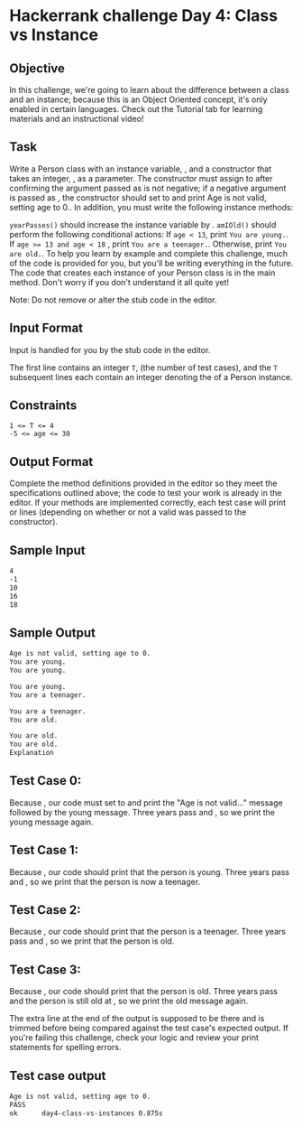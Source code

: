 # Hackerrank challenge Day 4: Class vs Instance

## Objective

In this challenge, we're going to learn about the difference between a class and an instance; because this is an Object Oriented concept, it's only enabled in certain languages. Check out the Tutorial tab for learning materials and an instructional video!

## Task

Write a Person class with an instance variable, , and a constructor that takes an integer, , as a parameter. The constructor must assign  to  after confirming the argument passed as  is not negative; if a negative argument is passed as , the constructor should set  to  and print Age is not valid, setting age to 0.. In addition, you must write the following instance methods:

`yearPasses()` should increase the  instance variable by .
`amIOld()` should perform the following conditional actions:
If `age < 13`, print `You are young.`.
If  `age >= 13 and age < 18` , print `You are a teenager.`.
Otherwise, print `You are old.`.
To help you learn by example and complete this challenge, much of the code is provided for you, but you'll be writing everything in the future. The code that creates each instance of your Person class is in the main method. Don't worry if you don't understand it all quite yet!

Note: Do not remove or alter the stub code in the editor.

## Input Format

Input is handled for you by the stub code in the editor.

The first line contains an integer `T`,  (the number of test cases), and the `T` subsequent lines each contain an integer denoting the  of a Person instance.

## Constraints

```text
1 <= T <= 4
-5 <= age <= 30
```

## Output Format

Complete the method definitions provided in the editor so they meet the specifications outlined above; the code to test your work is already in the editor. If your methods are implemented correctly, each test case will print  or  lines (depending on whether or not a valid  was passed to the constructor).

## Sample Input

```bash
4
-1
10
16
18
```

## Sample Output

```bash
Age is not valid, setting age to 0.
You are young.
You are young.

You are young.
You are a teenager.

You are a teenager.
You are old.

You are old.
You are old.
Explanation
```

## Test Case 0:

Because , our code must set  to  and print the "Age is not valid..." message followed by the young message. Three years pass and , so we print the young message again.

## Test Case 1:

Because , our code should print that the person is young. Three years pass and , so we print that the person is now a teenager.

## Test Case 2:

Because , our code should print that the person is a teenager. Three years pass and , so we print that the person is old.

## Test Case 3:

Because , our code should print that the person is old. Three years pass and the person is still old at , so we print the old message again.

The extra line at the end of the output is supposed to be there and is trimmed before being compared against the test case's expected output. If you're failing this challenge, check your logic and review your print statements for spelling errors.

## Test case output

```bash
Age is not valid, setting age to 0.
PASS
ok      day4-class-vs-instances 0.875s
```
